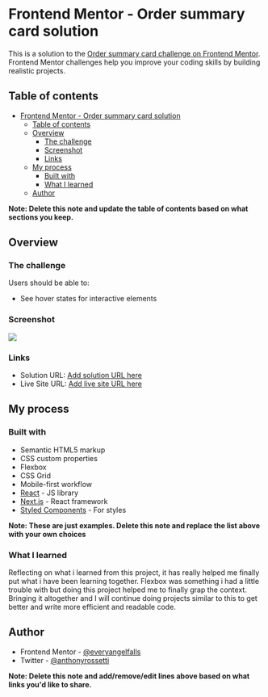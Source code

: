 # Frontend Mentor - Order summary card solution

This is a solution to the [Order summary card challenge on Frontend Mentor](https://www.frontendmentor.io/challenges/order-summary-component-QlPmajDUj). Frontend Mentor challenges help you improve your coding skills by building realistic projects. 

## Table of contents

- [Frontend Mentor - Order summary card solution](#frontend-mentor---order-summary-card-solution)
  - [Table of contents](#table-of-contents)
  - [Overview](#overview)
    - [The challenge](#the-challenge)
    - [Screenshot](#screenshot)
    - [Links](#links)
  - [My process](#my-process)
    - [Built with](#built-with)
    - [What I learned](#what-i-learned)
  - [Author](#author)
  

**Note: Delete this note and update the table of contents based on what sections you keep.**

## Overview

### The challenge

Users should be able to:

- See hover states for interactive elements

### Screenshot

![](/images/Screen%20Shot%202021-10-06%20at%2023.24.15.png)


### Links

- Solution URL: [Add solution URL here](https://your-solution-url.com)
- Live Site URL: [Add live site URL here](https://your-live-site-url.com)

## My process

### Built with

- Semantic HTML5 markup
- CSS custom properties
- Flexbox
- CSS Grid
- Mobile-first workflow
- [React](https://reactjs.org/) - JS library
- [Next.js](https://nextjs.org/) - React framework
- [Styled Components](https://styled-components.com/) - For styles

**Note: These are just examples. Delete this note and replace the list above with your own choices**

### What I learned



Reflecting on what i learned from this project, it has really helped me finally put what i have been learning together. 
Flexbox was something i had a little trouble with but doing this project helped me to finally grap the context. Bringing it altogether and I will continue doing projects similar to this to get better and write more efficient and readable code.





## Author

- Frontend Mentor - [@everyangelfalls](https://www.frontendmentor.io/profile/everyangelfalls)
- Twitter - [@anthonyrossetti](https://www.twitter.com/anthonyrossetti)

**Note: Delete this note and add/remove/edit lines above based on what links you'd like to share.**

